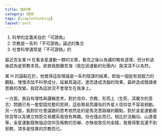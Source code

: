 ```yaml
---
title: 僞科學
category: 隨想
tags: [simplethinking]
layout: post
---
```

1. 科學的定義來自於「可證偽」
2. 宗教是一系列「不可證偽」論述的集合
3. 社會科學通常是「不可證偽」的

最近吾友某 H 在看金星運動一類的文章，看完之後以為講的略有道理，但分析過後認為是邪教本質。欲救我脫離苦海（我在該運動的社團內）我深深不以為然。

某 H 的論點在於，他覺得這些理論是一系列陰謀的結果，即由一個挺有說服力的觀點，慢慢添加不科學成分，延展其論述，進而達成洗腦的效果，最終造成閱讀者思維的改變。我認為這狀況不會發生在我身上。

一方面，我自有理性與邏輯思考。對於信仰、宗教、形而上（生死、深層次的意志）問題已有一套堅固完整的思辨，這些簡易而庸俗的外星人信仰並不容易撼動。另一方面，我對於社會議題的思考依然走的是馬克思路線的觀點，對於金星運動廢除貨幣以及建立物質交易體系我很有興趣。但也僅此而已。相比於法輪功、山達基等，金星運動既無強迫信仰及叛教的恐嚇、亦無收取任何金錢，我覺得暫且還不到邪教，頂多是怪異的宗教而已。
